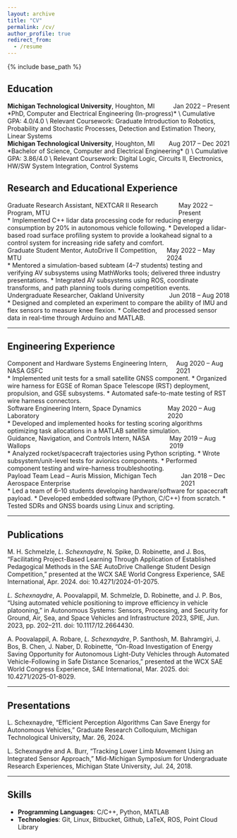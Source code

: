 ```yaml
---
layout: archive
title: "CV"
permalink: /cv/
author_profile: true
redirect_from:
  - /resume
---
```


{% include base_path %}

## Education

<div style="display: flex; justify-content: space-between;">
  <span><b>Michigan Technological University</b>, Houghton, MI</span>
  <span>Jan 2022 – Present</span>
</div>
*PhD, Computer and Electrical Engineering (In-progress)* \
Cumulative GPA: 4.0/4.0  \
Relevant Coursework: Graduate Introduction to Robotics, Probability and Stochastic Processes, Detection and Estimation Theory, Linear Systems

<div style="display: flex; justify-content: space-between;">
  <span><b>Michigan Technological University</b>, Houghton, MI</span>
  <span>Aug 2017 – Dec 2021</span>
</div>
*Bachelor of Science, Computer and Electrical Engineering* ()  \
Cumulative GPA: 3.86/4.0  \
Relevant Coursework: Digital Logic, Circuits II, Electronics, HW/SW System Integration, Control Systems


## Research and Educational Experience

<div style="display: flex; justify-content: space-between;">
  <span>Graduate Research Assistant, NEXTCAR II Research Program, MTU</span>
  <span>May 2022 – Present</span>
</div>
* Implemented C++ lidar data processing code for reducing energy consumption by 20% in autonomous vehicle following.  
* Developed a lidar-based road surface profiling system to provide a lookahead signal to a control system for increasing ride safety and comfort.

<div style="display: flex; justify-content: space-between;">
  <span>Graduate Student Mentor, AutoDrive II Competition, MTU</span>
  <span>May 2022 – May 2024</span>
</div>
* Mentored a simulation-based subteam (4–7 students) testing and verifying AV subsystems using MathWorks tools; delivered three industry presentations.  
* Integrated AV subsystems using ROS, coordinate transforms, and path planning tools during competition events.

<div style="display: flex; justify-content: space-between;">
  <span>Undergraduate Researcher, Oakland University</span>
  <span>Jun 2018 – Aug 2018</span>
</div>
* Designed and completed an experiment to compare the ability of IMU and flex sensors to measure knee flexion.  
* Collected and processed sensor data in real-time through Arduino and MATLAB.

---

## Engineering Experience

<div style="display: flex; justify-content: space-between;">
  <span>Component and Hardware Systems Engineering Intern, NASA GSFC</span>
  <span>Aug 2020 – Aug 2021</span>
</div>
* Implemented unit tests for a small satellite GNSS component.  
* Organized wire harness for EGSE of Roman Space Telescope (RST) deployment, propulsion, and GSE subsystems.  
* Automated safe-to-mate testing of RST wire harness connectors.

<div style="display: flex; justify-content: space-between;">
  <span>Software Engineering Intern, Space Dynamics Laboratory</span>
  <span>May 2020 – Aug 2020</span>
</div>
* Developed and implemented hooks for testing scoring algorithms optimizing task allocations in a MATLAB satellite simulation.

<div style="display: flex; justify-content: space-between;">
  <span>Guidance, Navigation, and Controls Intern, NASA Wallops</span>
  <span>May 2019 – Aug 2019</span>
</div>
* Analyzed rocket/spacecraft trajectories using Python scripting.  
* Wrote subsystem/unit-level tests for avionics components.  
* Performed component testing and wire-harness troubleshooting.

<div style="display: flex; justify-content: space-between;">
  <span>Payload Team Lead – Auris Mission, Michigan Tech Aerospace Enterprise</span>
  <span>Jan 2018 – Dec 2021</span>
</div>
* Led a team of 6–10 students developing hardware/software for spacecraft payload.  
* Developed embedded software (Python, C/C++) from scratch.  
* Tested SDRs and GNSS boards using Linux and scripting.

---

## Publications


M. H. Schmelzle, *L. Schexnaydre*, N. Spike, D. Robinette, and J. Bos, “Facilitating Project-Based Learning Through Application of Established Pedagogical Methods in the SAE AutoDrive Challenge Student Design Competition,” presented at the WCX SAE World Congress Experience, SAE International, Apr. 2024. doi: 10.4271/2024-01-2075.

*L. Schexnaydre*, A. Poovalappil, M. Schmelzle, D. Robinette, and J. P. Bos, “Using automated vehicle positioning to improve efficiency in vehicle platooning,” in Autonomous Systems: Sensors, Processing, and Security for Ground, Air, Sea, and Space Vehicles and Infrastructure 2023, SPIE, Jun. 2023, pp. 202–211. doi: 10.1117/12.2664430.


A. Poovalappil, A. Robare, *L. Schexnaydre*, P. Santhosh, M. Bahramgiri, J. Bos, B. Chen, J. Naber, D. Robinette, “On-Road Investigation of Energy Saving Opportunity for Autonomous Light-Duty Vehicles through Automated Vehicle-Following in Safe Distance Scenarios,” presented at the WCX SAE World Congress Experience, SAE International, Mar. 2025. doi: 10.4271/2025-01-8029.

---

## Presentations

L. Schexnaydre, “Efficient Perception Algorithms Can Save Energy for Autonomous Vehicles,” Graduate Research Colloquium, Michigan Technological University, Mar. 26, 2024.

L. Schexnaydre and A. Burr, “Tracking Lower Limb Movement Using an Integrated Sensor Approach,” Mid-Michigan Symposium for Undergraduate Research Experiences, Michigan State University, Jul. 24, 2018.

---

## Skills

- **Programming Languages**: C/C++, Python, MATLAB
- **Technologies**: Git, Linux, Bitbucket, Github, LaTeX, ROS, Point Cloud Library


